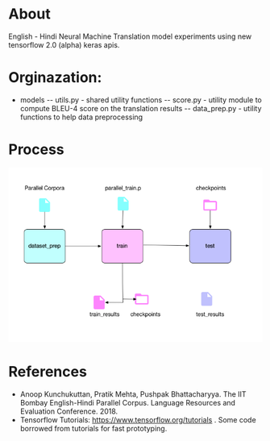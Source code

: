 # About
English - Hindi Neural Machine Translation model experiments using new tensorflow 2.0 (alpha) keras apis.

# Orginazation:
- models
-- utils.py - shared utility functions
-- score.py - utility module to compute BLEU-4 score on the translation results
-- data_prep.py - utility functions to help data preprocessing

# Process

![nmt process](nmt_process.png)



# References
* Anoop Kunchukuttan, Pratik Mehta, Pushpak Bhattacharyya. The IIT Bombay English-Hindi Parallel Corpus. Language Resources and Evaluation Conference. 2018.
* Tensorflow Tutorials: https://www.tensorflow.org/tutorials . Some code borrowed from tutorials for fast prototyping.
